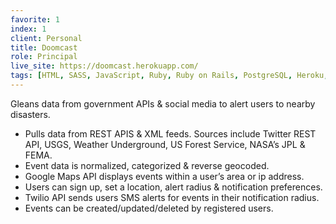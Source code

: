 ```yaml
---
favorite: 1
index: 1
client: Personal
title: Doomcast
role: Principal
live_site: https://doomcast.herokuapp.com/
tags: [HTML, SASS, JavaScript, Ruby, Ruby on Rails, PostgreSQL, Heroku, Twitter REST API, OAuth, Google Maps API, Google Maps JavaScript API, Geocoder, Reverse Geocding, REST APIs, XML, JSON, Git, Github, Homebrew, RVM, Xcode, Google Analytics, Google Webmaster Tools]
---
```

Gleans data from government APIs & social media to alert users to nearby disasters.

* Pulls data from REST APIS & XML feeds. Sources include Twitter REST API, USGS, Weather Underground, US Forest Service, NASA’s JPL & FEMA.
* Event data is normalized, categorized & reverse geocoded.
* Google Maps API displays events within a user’s area or ip address.
* Users can sign up, set a location, alert radius & notification preferences.
* Twilio API sends users SMS alerts for events in their notification radius.
* Events can be created/updated/deleted by registered users.

